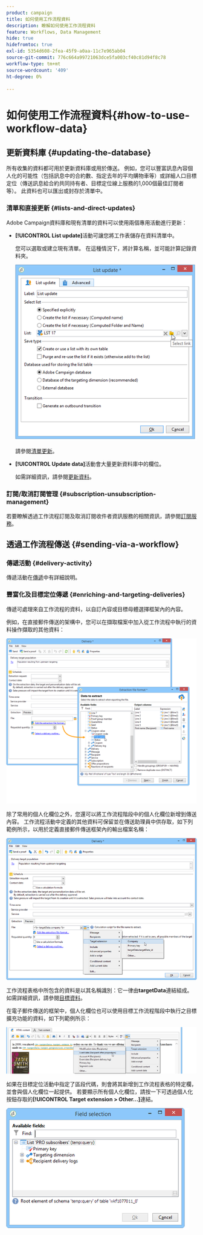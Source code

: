 ```yaml
---
product: campaign
title: 如何使用工作流程資料
description: 瞭解如何使用工作流程資料
feature: Workflows, Data Management
hide: true
hidefromtoc: true
exl-id: 5354d608-2fea-45f9-a0aa-11c7e965ab04
source-git-commit: 776c664a99721063dce5fa003cf40c81d94f8c78
workflow-type: tm+mt
source-wordcount: '409'
ht-degree: 0%

---
```


# 如何使用工作流程資料{#how-to-use-workflow-data}



## 更新資料庫 {#updating-the-database}

所有收集的資料都可用於更新資料庫或用於傳送。 例如，您可以豐富訊息內容個人化的可能性（包括訊息中的合約數、指定去年的平均購物車等）或詳細人口目標定位（傳送訊息給合約共同持有者、目標定位線上服務的1,000個最佳訂閱者等）。 此資料也可以匯出或封存於清單中。

### 清單和直接更新 {#lists-and-direct-updates}

Adobe Campaign資料庫和現有清單的資料可以使用兩個專用活動進行更新：

* **[!UICONTROL List update]**&#x200B;活動可讓您將工作表儲存在資料清單中。

  您可以選取或建立現有清單。 在這種情況下，將計算名稱，並可能計算記錄資料夾。

  ![](assets/s_user_create_list.png)

  請參閱[清單更新](list-update.md)。

* **[!UICONTROL Update data]**&#x200B;活動會大量更新資料庫中的欄位。

  如需詳細資訊，請參閱[更新資料](update-data.md)。

### 訂閱/取消訂閱管理 {#subscription-unsubscription-management}

若要瞭解透過工作流程訂閱及取消訂閱收件者資訊服務的相關資訊，請參閱[訂閱服務](subscription-services.md)。

## 透過工作流程傳送 {#sending-via-a-workflow}

### 傳遞活動 {#delivery-activity}

傳遞活動在[傳遞](delivery.md)中有詳細說明。

### 豐富化及目標定位傳遞 {#enriching-and-targeting-deliveries}

傳遞可處理來自工作流程的資料，以自訂內容或目標母體選擇框架內的內容。

例如，在直接郵件傳送的架構中，您可以在擷取檔案中加入從工作流程中執行的資料操作擷取的其他資料：

![](assets/s_advuser_add_data_postal_mail.png)

除了常用的個人化欄位之外，您還可以將工作流程階段中的個人化欄位新增到傳送內容。 工作流程活動中定義的其他資料可保留並在傳送助理員中供存取，如下列範例所示，以用於定義直接郵件傳送框架內的輸出檔案名稱：

![](assets/s_advuser_using_additional_data.png)

工作流程表格中所包含的資料是以其名稱識別：它一律由&#x200B;**targetData**&#x200B;連結組成。 如需詳細資訊，請參閱[目標資料](data-life-cycle.md#target-data)。

在電子郵件傳送的框架中，個人化欄位也可以使用目標工作流程階段中執行之目標擴充功能的資料，如下列範例所示：

![](assets/s_advuser_add_data_email.png)

如果在目標定位活動中指定了區段代碼，則會將其新增到工作流程表格的特定欄，並會與個人化欄位一起提供。 若要顯示所有個人化欄位，請按一下可透過個人化按鈕存取的&#x200B;**[!UICONTROL Target extension > Other...]**&#x200B;連結。

![](assets/s_advuser_segment_code_select.png)
